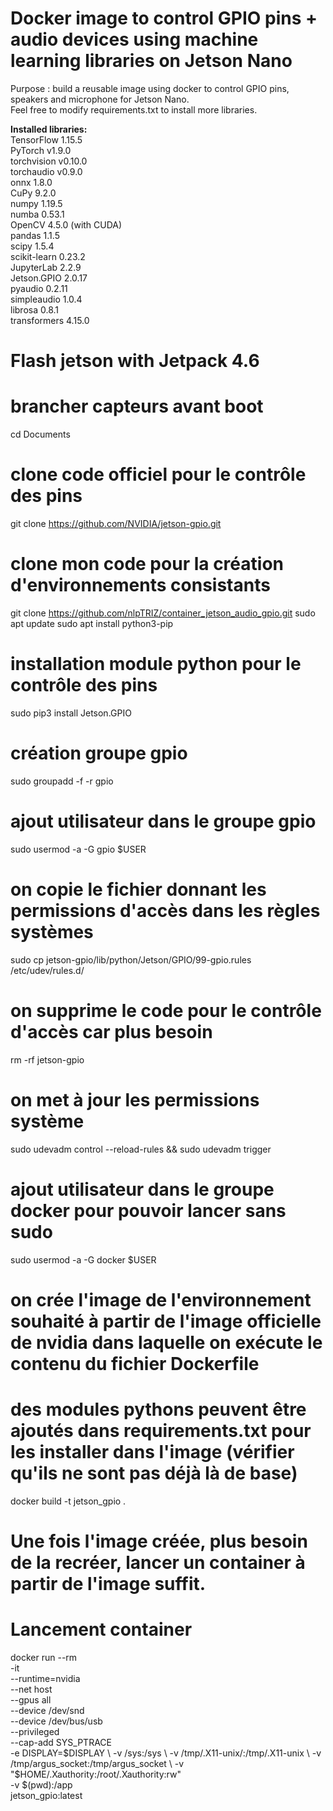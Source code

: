 # Docker image to control GPIO pins + audio devices using machine learning libraries on Jetson Nano
Purpose : build a reusable image using docker to control GPIO pins, speakers and microphone for Jetson Nano.\
Feel free to modify requirements.txt to install more libraries.

**Installed libraries:**\
TensorFlow 1.15.5 \
PyTorch v1.9.0 \
torchvision v0.10.0\
torchaudio v0.9.0 \
onnx 1.8.0 \
CuPy 9.2.0\
numpy 1.19.5\
numba 0.53.1\
OpenCV 4.5.0 (with CUDA)\
pandas 1.1.5\
scipy 1.5.4\
scikit-learn 0.23.2\
JupyterLab 2.2.9\
Jetson.GPIO 2.0.17\
pyaudio 0.2.11\
simpleaudio 1.0.4\
librosa 0.8.1\
transformers 4.15.0

# Flash jetson with Jetpack 4.6
# brancher capteurs avant boot
cd Documents
# clone code officiel pour le contrôle des pins
git clone https://github.com/NVIDIA/jetson-gpio.git
# clone mon code pour la création d'environnements consistants
git clone https://github.com/nlpTRIZ/container_jetson_audio_gpio.git
sudo apt update
sudo apt install python3-pip
# installation module python pour le contrôle des pins
sudo pip3 install Jetson.GPIO
# création groupe gpio
sudo groupadd -f -r gpio
# ajout utilisateur dans le groupe gpio
sudo usermod -a -G gpio $USER
# on copie le fichier donnant les permissions d'accès dans les règles systèmes
sudo cp jetson-gpio/lib/python/Jetson/GPIO/99-gpio.rules /etc/udev/rules.d/
# on supprime le code pour le contrôle d'accès car plus besoin
rm -rf jetson-gpio
# on met à jour les permissions système
sudo udevadm control --reload-rules && sudo udevadm trigger
# ajout utilisateur dans le groupe docker pour pouvoir lancer sans sudo
sudo usermod -a -G docker $USER
# on crée l'image de l'environnement souhaité à partir de l'image officielle de nvidia dans laquelle on exécute le contenu du fichier Dockerfile
# des modules pythons peuvent être ajoutés dans requirements.txt pour les installer dans l'image (vérifier qu'ils ne sont pas déjà là de base)
docker build -t jetson_gpio .
# Une fois l'image créée, plus besoin de la recréer, lancer un container à partir de l'image suffit.
# Lancement container
docker run --rm \
	   -it \
	   --runtime=nvidia \
           --net host \
           --gpus all \
           --device /dev/snd \
           --device /dev/bus/usb \
	   --privileged \
	   --cap-add SYS_PTRACE \
	   -e DISPLAY=$DISPLAY \
           -v /sys:/sys \
           -v /tmp/.X11-unix/:/tmp/.X11-unix \
           -v /tmp/argus_socket:/tmp/argus_socket \
           -v "$HOME/.Xauthority:/root/.Xauthority:rw" \
	   -v $(pwd):/app \
           jetson_gpio:latest
